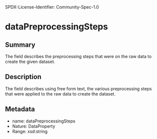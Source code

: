 SPDX-License-Identifier: Community-Spec-1.0

# dataPreprocessingSteps

## Summary

The field describes the preprocessing steps that were on the raw data to create the given dataset.

## Description

The field describes using free form text, the various preprocessing steps that were applied to the raw data to create the dataset.

## Metadata

- name: dataPreprocessingSteps
- Nature: DataProperty
- Range: xsd:string
